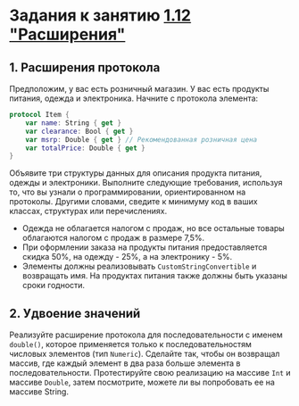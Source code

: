 # Задания к занятию [1.12 "Расширения"](./1.12_Extensions.md)

## 1. Расширения протокола 
Предположим, у вас есть розничный магазин. У вас есть продукты питания, одежда и электроника. Начните с протокола элемента: 
```swift
protocol Item { 
	var name: String { get } 
	var clearance: Bool { get } 
	var msrp: Double { get } // Рекомендованная розничная цена 
	var totalPrice: Double { get } 
}
```
Объявите три структуры данных для описания продукта питания, одежды и электроники. Выполните следующие требования, используя то, что вы узнали о программировании, ориентированном на протоколы. Другими словами, сведите к минимуму код в ваших классах, структурах или перечислениях.
- Одежда не облагается налогом с продаж, но все остальные товары облагаются налогом с продаж в размере 7,5%.
- При оформлении заказа на продукты питания предоставляется скидка 50%, на одежду - 25%, а на электронику - 5%.
- Элементы должны реализовывать `CustomStringConvertible` и возвращать имя. На продуктах питания также должны быть указаны сроки годности. 

## 2. Удвоение значений 
Реализуйте расширение протокола для последовательности с именем `double()`, которое применяется только к последовательностям числовых элементов (тип `Numeric`). Сделайте так, чтобы он возвращал массив, где каждый элемент в два раза больше элемента в последовательности. Протестируйте свою реализацию на массиве `Int` и массиве `Double`, затем посмотрите, можете ли вы попробовать ее на массиве String. 
